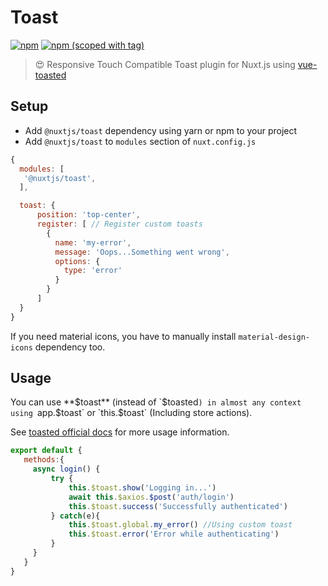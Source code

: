 # Toast
[![npm](https://img.shields.io/npm/dt/@nuxtjs/toast.svg?style=flat-square)](https://npmjs.com/package/@nuxtjs/toast)
[![npm (scoped with tag)](https://img.shields.io/npm/v/@nuxtjs/toast/latest.svg?style=flat-square)](https://npmjs.com/package/@nuxtjs/toast)

> 😍 Responsive Touch Compatible Toast plugin for Nuxt.js using [vue-toasted](https://github.com/shakee93/vue-toasted)

## Setup
- Add `@nuxtjs/toast` dependency using yarn or npm to your project
- Add `@nuxtjs/toast` to `modules` section of `nuxt.config.js`

```js
{
  modules: [
   '@nuxtjs/toast',
  ],

  toast: {
      position: 'top-center',
      register: [ // Register custom toasts
        {
          name: 'my-error',
          message: 'Oops...Something went wrong',
          options: {
            type: 'error'
          }
        }
      ]
  }
}
```

If you need material icons, you have to manually install `material-design-icons` dependency too.

## Usage
You can use **$toast** (instead of `$toasted`) in almost any context using `app.$toast` or `this.$toast` (Including store actions).

See [toasted official docs](https://github.com/shakee93/vue-toasted) for more usage information.

```js
export default {
   methods:{
     async login() {
         try {
             this.$toast.show('Logging in...')
             await this.$axios.$post('auth/login')
             this.$toast.success('Successfully authenticated')
         } catch(e){
             this.$toast.global.my_error() //Using custom toast
             this.$toast.error('Error while authenticating')
         }
     }  
   }
}
```
